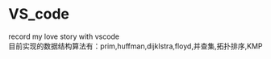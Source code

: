 # VS_code
record my love story with vscode  
目前实现的数据结构算法有：prim,huffman,dijklstra,floyd,并查集,拓扑排序,KMP
